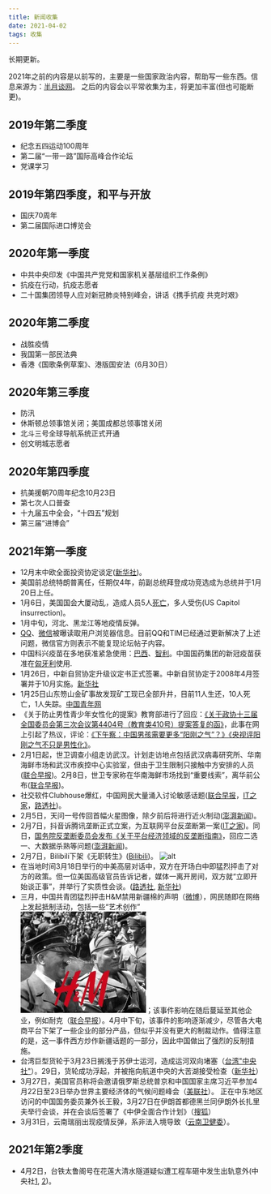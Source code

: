 ```yaml
---
title: 新闻收集
date: 2021-04-02
tags: 收集
---
```

长期更新。

2021年之前的内容是以前写的，主要是一些国家政治内容，帮助写一些东西。信息来源为：[半月谈网](http://www.banyuetan.org/)。
之后的内容会以平常收集为主，将更加丰富(但也可能断更)。

## 2019年第二季度

+ 纪念五四运动100周年
+ 第二届“一带一路”国际高峰合作论坛
+ 党课学习

## 2019年第四季度，和平与开放

+ 国庆70周年
+ 第二届国际进口博览会

## 2020年第一季度

+ 中共中央印发《中国共产党党和国家机关基层组织工作条例》
+ 抗疫在行动，抗疫志愿者
+ 二十国集团领导人应对新冠肺炎特别峰会，讲话《携手抗疫 共克时艰》

## 2020年第二季度

+ 战胜疫情
+ 我国第一部民法典
+ 香港《国歌条例草案》、港版国安法（6月30日）

## 2020年第三季度

+ 防汛
+ 休斯顿总领事馆关闭；美国成都总领事馆关闭
+ 北斗三号全球导航系统正式开通
+ 创文明城志愿者

## 2020年第四季度

+ 抗美援朝70周年纪念10月23日
+ 第七次人口普查
+ 十九届五中全会，“十四五”规划
+ 第三届“进博会”

## 2021年第一季度

+ 12月末中欧全面投资协定谈定([新华社](http://www.xinhuanet.com/world/2020-12/30/c_1126929012.htm))。
+ 美国前总统特朗普离任，任期仅4年，前副总统拜登成功竞选成为总统并于1月20日上任。
+ 1月6日，美国国会大厦动乱，造成人员5人[死亡](https://edition.cnn.com/2021/01/07/us/capitol-mob-deaths/index.html)，多人受伤(US Capitol insurrection)。
+ 1月中旬，河北、黑龙江等地疫情反弹。
+ [QQ](https://www.v2ex.com/t/745030)、[微信](https://www.v2ex.com/t/747692)被曝读取用户浏览器信息。目前QQ和TIM已经通过更新解决了上述问题，微信官方则表示不能复现论坛帖子内容。
+ 中国科兴疫苗在多地获准紧急使用：[巴西](http://world.people.com.cn/n1/2021/0119/c1002-32003737.html)、[智利](http://www.xinhuanet.com/world/2021-01/21/c_1127006614.htm)。中国国药集团的新冠疫苗获准在[匈牙利](https://www.reuters.com/article/hungary-china-vaccine-0130-idCNKBS29Z04L)使用.
+ 1月26日，中新自贸协定升级议定书正式签署。中新自贸协定于2008年4月签署并于10月实施。[新华社](https://www.weibo.com/1699432410/JEW6G3mOa)
+ 1月25日山东笏山金矿事故发现矿工现已全部升井，目前11人生还，10人死亡，1人失踪。[中国青年网](http://news.youth.cn/jsxw/202101/t20210125_12680669.htm)
+ 《关于防止男性青少年女性化的提案》教育部进行了回应：[《关于政协十三届全国委员会第三次会议第4404号（教育类410号）提案答复的函》](http://www.moe.gov.cn/jyb_xxgk/xxgk_jyta/jyta_jiaoshisi/202101/t20210128_511584.html)，此事在网上引起了热议，评论：[《下午察：中国男孩需要更多“阳刚之气”？》](https://www.zaobao.com/realtime/china/story20210129-1120262)[《央视评阳刚之气不只是男性化》](http://henan.china.com.cn/edu/2021-01/30/content_41457141.htm)。
+ 2月1日起，世卫调查小组走访武汉。计划走访地点包括武汉病毒研究所、华南海鲜市场和武汉市疾控中心实验室，但由于卫生限制只接触中方安排的人员([联合早报](https://www.zaobao.com/special/report/politic/cnpol/story20210130-1120324))。2月8日，世卫专家称在华南海鲜市场找到“重要线索”，离华前公布([联合早报](https://www.zaobao.com/news/china/story20210208-1122564#:~:text=%E4%B8%96%E5%8D%AB%E4%B8%93%E5%AE%B6,%E7%A6%BB%E5%8D%8E%E5%89%8D%E5%85%AC%E5%B8%83))。
+ 社交软件Clubhouse爆红，中国网民大量涌入讨论敏感话题([联合早报](https://www.ofcom.org.uk/about-ofcom/latest/features-and-news/ofcom-revokes-cgtn-licence-to-broadcast-in-uk#:~:text=Ofcom%20revokes%20CGTN%27s,in%20the%20UK)，[IT之家](https://www.ithome.com/0/534/494.htm#:~:text=Clubhouse%EF%BC%8C%E4%B8%80%E5%9C%BA,%E7%9A%84%E6%BD%AE%E6%B5%81%E7%8B%82%E6%AC%A2)，[路透社](https://www.reuters.com/article/us-china-internet-clubhouse/chinese-users-flock-to-u-s-chat-app-clubhouse-evading-censors-idUSKBN2A705H#:~:text=Chinese%20users%20flock,Clubhouse%2C%20evading%20censors))。
+ 2月5日，天问一号传回首幅火星图像，除夕前后将进行近火制动([澎湃新闻](https://www.thepaper.cn/newsDetail_forward_11199399#:~:text=%E5%A4%A9%E9%97%AE%E4%B8%80%E5%8F%B7,%E8%BF%91%E7%81%AB%E5%88%B6%E5%8A%A8))。
+ 2月7日，抖音诉腾讯垄断正式立案，为互联网平台反垄断第一案([IT之家](https://www.ithome.com/0/534/440.htm))。同日，[国务院反垄断委员会发布《关于平台经济领域的反垄断指南》](http://gkml.samr.gov.cn/nsjg/fldj/202102/t20210207_325967.html#:~:text=%E5%9B%BD%E5%8A%A1%E9%99%A2%E5%8F%8D%E5%9E%84%E6%96%AD,%E5%8F%8D%E5%9E%84%E6%96%AD%E6%8C%87%E5%8D%97)，回应二选一、大数据杀熟等问题([澎湃新闻](https://www.thepaper.cn/newsDetail_forward_11258904#:~:text=%E5%B9%B3%E5%8F%B0%E7%BB%8F%E6%B5%8E%E9%A2%86%E5%9F%9F,%E7%86%9F%E7%AD%89%E9%97%AE%E9%A2%98))。
+ 2月7日，Bilibili下架《无职转生》([Bilibili](https://t.bilibili.com/489059460624209518?tab=2))。
![alt](/images/II.bilibili.png)
+ 在当地时间3月18日举行的中美高层对话中，双方在开场白中即猛烈抨击了对方的政策。但一位美国高级官员告诉记者，媒体一离开房间，双方就“立即开始谈正事”，并举行了实质性会谈。([路透社](https://cn.reuters.com/article/us-official-dip-talk-0319-idCNKBS2BB021), [新华社](http://www.xinhuanet.com/world/2021-03/20/c_1127233467.htm))
+ 三月，中国共青团猛烈抨击H&M禁用新疆棉的声明（[微博](https://weibo.com/3937348351/K7E7iAC8x?from=page_1001063937348351_profile&wvr=6&mod=weibotime&type=comment#_rnd1619831318387)），网民随即在网络上发起抵制活动，包括一些“艺术创作”![alt](/images/II.HM.jpg)；该事件影响在随后蔓延至其他企业，例如耐克（[联合早报](https://www.zaobao.com/realtime/china/story20210325-1134025#:~:text=%E8%80%90%E5%85%8B%E5%8E%BB%E5%B9%B4,%E6%B0%91%E5%91%BC%E5%90%81%E6%8A%B5%E5%88%B6)）。4月中下旬，该事件的影响逐渐减少，尽管各大电商平台下架了一些企业的部分产品，但似乎并没有更大的制裁动作。值得注意的是，这一事件西方炒作新疆话题的一部分，因此中国做出了强烈的反制措施。
+ 台湾巨型货轮于3月23日搁浅于苏伊士运河，造成运河双向堵塞（[台湾"中央社"](https://www.cna.com.tw/news/firstnews/202103245005.aspx)）。29日，货轮成功浮起，并被拖向航道中央的大苦湖接受检查（[新华社](http://www.xinhuanet.com/2021-03/29/c_1127270242.htm)）
+ 3月27日，美国官员称将会邀请俄罗斯总统普京和中国国家主席习近平参加4月22日至23日举办世界主要经济体的气候问题峰会（[美联社](https://apnews.com/article/joe-biden-donald-trump-climate-climate-change-xi-jinping-1135c0a543afdbb500f0a10498eb5406)）。
正在中东地区访问的中国国务委员兼外长王毅，3月27日在伊朗首都德黑兰同伊朗外长扎里夫举行会谈，并在会谈后签署了《中伊全面合作计划》（[搜狐](https://www.sohu.com/a/457791725_119178)）
+ 3月31日，云南瑞丽出现疫情反弹，系非法入境导致（[云南卫健委](http://ynswsjkw.yn.gov.cn/wjwWebsite/web/doc/UU161715072535343467)）。

## 2021年第2季度

+ 4月2日，台铁太鲁阁号在花莲大清水隧道疑似遭工程车砸中发生出轨意外(中央社[1](https://www.cna.com.tw/news/firstnews/202104020112.aspx), [2](https://www.cna.com.tw/news/firstnews/202104020119.aspx))。
